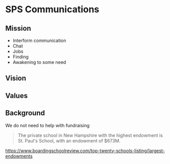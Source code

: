 # SPS Communications

## Mission

* Interform communication
* Chat
* Jobs
* Finding
* Awakening to some need

## Vision

## Values

## Background

We do not need to help with fundraising

>The private school in New Hampshire with the highest endowment is St. Paul's School, with an endowment of $673M.

https://www.boardingschoolreview.com/top-twenty-schools-listing/largest-endowments

